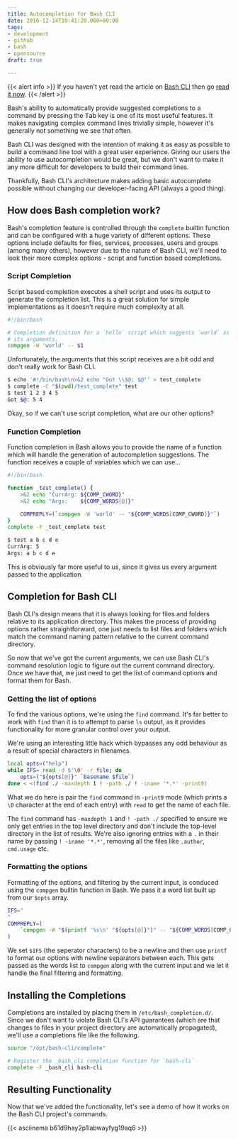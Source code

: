 ```yaml
---
title: Autocompletion for Bash CLI
date: 2016-12-14T10:41:20.000+00:00
tags:
- development
- github
- bash
- opensource
draft: true

---
```

{{< alert info >}}
If you haven't yet read the article on
[Bash CLI](https://github.com/SierraSoftworks/bash-cli) then
go [read it now](/post/bash-cli). 
{{< /alert >}}

Bash's ability to automatically provide suggested completions to a command
by pressing the <kbd>Tab</kbd> key is one of its most useful features. It
makes navigating complex command lines trivially simple, however it's generally
not something we see that often.

Bash CLI was designed with the intention of making it as easy as possible to
build a command line tool with a great user experience. Giving our users the
ability to use autocompletion would be great, but we don't want to make it
any more difficult for developers to build their command lines.

Thankfully, Bash CLI's architecture makes adding basic autocomplete possible
without changing our developer-facing API (always a good thing).

<!--more-->

## How does Bash completion work?
Bash's completion feature is controlled through the `complete` builtin function
and can be configured with a huge variety of different options. These options
include defaults for files, services, processes, users and groups (among many
others), however due to the nature of Bash CLI, we'll need to look their more
complex options - script and function based completions.

### Script Completion
Script based completion executes a shell script and uses its output to generate
the completion list. This is a great solution for simple implementations as it
doesn't require much complexity at all.

```sh
#!/bin/bash

# Completion definition for a `hello` script which suggests `world` as
# its arguments.
compgen -W 'world' -- $1
```

Unfortunately, the arguments that this script receives are a bit odd and don't
really work for Bash CLI.

```sh
$ echo '#!/bin/bash\n>&2 echo "Got \\$@: $@"' > test_complete
$ complete -C "$(pwd)/test_complete" test
$ test 1 2 3 4 5
Got $@: 5 4
```

Okay, so if we can't use script completion, what are our other options?

### Function Completion
Function completion in Bash allows you to provide the name of a function which
will handle the generation of autocompletion suggestions. The function receives
a couple of variables which we can use...

```sh
#!/bin/bash

function _test_complete() {
    >&2 echo "CurrArg: ${COMP_CWORD}"
    >&2 echo "Args:    ${COMP_WORDS[@]}"

    COMPREPLY=(`compgen -W 'world' -- "${COMP_WORDS[COMP_CWORD]}"`)
}
complete -F _test_complete test
```

```sh
$ test a b c d e
CurrArg: 5
Args: a b c d e
```

This is obviously far more useful to us, since it gives us every argument passed to
the application.

## Completion for Bash CLI
Bash CLI's design means that it is always looking for files and folders relative to
its application directory. This makes the process of providing options rather 
straightforward, one just needs to list files and folders which match the command
naming pattern relative to the current command directory.

So now that we've got the current arguments, we can use Bash CLI's command resolution
logic to figure out the current command directory. Once we have that, we just need to
get the list of command options and format them for Bash.

### Getting the list of options
To find the various options, we're using the `find` command. It's far better to work
with `find` than it is to attempt to parse `ls` output, as it provides functionality
for more granular control over your output.

We're using an interesting little hack which bypasses any odd behaviour as a result
of special characters in filenames.

```sh
local opts=("help")
while IFS= read -d $'\0' -r file; do
    opts=("${opts[@]}" `basename $file`)
done < <(find ./ -maxdepth 1 ! -path ./ ! -iname '*.*' -print0)
```

What we do here is pair the `find` command in `-print0` mode (which prints a `\0`
character at the end of each entry) with `read` to get the name of each file.

The `find` command has `-maxdepth 1` and `! -path ./` specified to ensure we only
get entries in the top level directory and don't include the top-level directory
in the list of results. We're also ignoring entries with a `.` in their name by
passing `! -iname '*.*'`, removing all the files like `.author`, `cmd.usage` etc.

### Formatting the options
Formatting of the options, and filtering by the current input, is conduced using
the `compgen` builtin function in Bash. We pass it a word list built up from
our `$opts` array.

```sh
IFS="
"
COMPREPLY=(
    `compgen -W "$(printf '%s\n' "${opts[@]}")" -- "${COMP_WORDS[COMP_CWORD]}"`
)
```

We set `$IFS` (the seperator characters) to be a newline and then use `printf`
to format our options with newline separators between each. This gets passed
as the words list to `compgen` along with the current input and we let it handle
the final filtering and formatting.

## Installing the Completions
Completions are installed by placing them in `/etc/bash_completion.d/`. Since
we don't want to violate Bash CLI's API guarantees (which are that changes to
files in your project directory are automatically propagated), we'll use a
completions file like the following.

```sh
source "/opt/bash-cli/complete"

# Register the _bash_cli completion function for `bash-cli`
complete -F _bash_cli bash-cli
```

## Resulting Functionality
Now that we've added the functionality, let's see a demo of how it works
on the Bash CLI project's commands.

{{< asciinema b61d9hay2p1labwayfyg19aq6 >}}